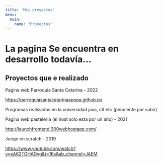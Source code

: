 ```yaml
---
title: 'Mis proyectos'
menu:
  main:
    name: "Proyectos"
---
```

# La pagina Se encuentra en desarrollo todavía...
## Proyectos que e realizado

Pagina web Parroquia Santa Catarina - 2022

https://parroquiasantacatarinaapopa.github.io/

Programas realizados en la universidad java, c# etc (pendiente por subir)

Pagina web pasteleria (el host solo esta por un año) - 2021

http://launchfrontend.000webhostapp.com/

Juego en scratch - 2019

https://www.youtube.com/watch?v=eA62TGHADvg&t=16s&ab_channel=JAEM
